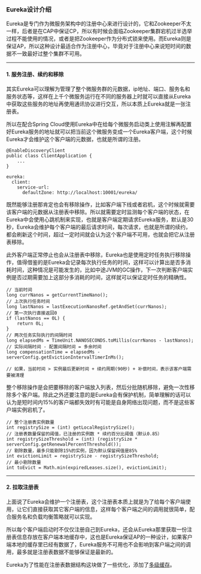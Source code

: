 ### Eureka设计介绍
Eureka是专门作为微服务架构中的注册中心来进行设计的，它和Zookeeper不太一样，后者是在CAP中保证CP，所以有时候会面临Zookeeper集群宕机过半选举过程不能使用的情况，或者是把Zookeeper作为分布式锁来使用。而Eureka则是保证AP，所以这种设计最适合作为注册中心，毕竟对于注册中心来说短时间的数据不一致最好过整个集群不可用。


---


#### 1. 服务注册、续约和移除
其实Eureka可以理解为管理了整个微服务群的元数据，ip地址、端口、服务名和服务状态等，这样在上千个微服务运行在不同的服务器上时就可以直接从Eureka中获取这些服务的地址再使用通讯协议进行交互，所以本质上Eureka就是一张注册表。


所以在配合Spring Cloud使用Eureka中在给每个微服务启动类上使用注解再配置好Eureka服务的地址就可以把当前这个微服务变成一个Eureka客户端，这个时候Eureka才会维护这个客户端的元数据，也就是所谓的注册。

```
@EnableDiscoveryClient
public class ClientApplication {
    ...
}

eureka:
  client:
    service-url:
      defaultZone: http://localhost:10001/eureka/
```

既然能够注册那肯定也会有移除操作，比如客户端下线或者宕机，这个时候就需要该客户端的元数据从注册表中移除。所以就需要定时监测每个客户端的状态，在Eureka中会使用心跳机制来实现，也就是客户端定期请求Eureka服务，默认是30秒，Eureka会维护每个客户端的最后请求时间，每次请求，也就是所谓的续约，都会刷新这个时间，超过一定时间就会认为这个客户端不可用，也就会把它从注册表移除。


此外客户端正常停止也会从注册表中移除，Eureka也是使用定时任务执行移除操作，值得借鉴的是Eureka会记录每次执行任务的时间，这样可以计算出是否多消耗时间，这种情况是可能发生的，比如中途JVM的GC操作，下一次判断客户端实例是否过期需要加上这部分多消耗的时间，这样就可以保证定时任务的精确性。

```
// 当前时间
long currNanos = getCurrentTimeNano();
// 上次执行任务时间
long lastNanos = lastExecutionNanosRef.getAndSet(currNanos);
// 第一次执行直接返回0
if (lastNanos == 0L) {
    return 0L;
}
// 两次任务实际执行的间隔时间
long elapsedMs = TimeUnit.NANOSECONDS.toMillis(currNanos - lastNanos);
// 实际间隔时间 - 配置间隔时间 = 多余时间
long compensationTime = elapsedMs - serverConfig.getEvictionIntervalTimerInMs();

// 如果，当前时间 > 实例最后更新时间 + 续约周期(90秒) + 补偿时间，表示该客户端需要被清理
```

整个移除操作是会把要移除的客户端放入列表，然后分批随机移除，避免一次性移除多个客户端。除此之外还要注意的是Eureka会有保护机制，简单理解的话可以认为是短时间内15%的客户端都失效时有可能是自身网络出现问题，而不是这些客户端实例宕机了。

```
// 整个注册表实例数量
int registrySize = (int) getLocalRegistrySize();
// 注册表数量保留的阈值，已注册的实例数 * 续约百分比阈值（默认0.85）
int registrySizeThreshold = (int) (registrySize * serverConfig.getRenewalPercentThreshold());
// 剔除数量，最多只能剔除15%的实例，因为默认保留阀值是85%
int evictionLimit = registrySize - registrySizeThreshold;
// 最小剔除数量
int toEvict = Math.min(expiredLeases.size(), evictionLimit);

```



---

#### 2. 拉取注册表

上面说了Eureka会维护一个注册表，这个注册表本质上就是为了给每个客户端使用，让它们直接获取其它客户端的信息，这样每个客户端之间的调用就很简单，配合服务名和负载均衡策略就可以实现。

所以每个客户端启动时不仅仅注册自己到Eureka，还会从Eureka那里获取一份注册表信息存放在客户端本地缓存中，这也是Eureka保证AP的一种设计，如果客户端本地的缓存里已经有数据了，Eureka服务不可用也不会影响到客户端之间的调用，最多就是注册表数据不能够保证是最新的。

Eureka为了性能在注册表数据结构这块做了一些优化，添加了[多级缓存](file/micro/eureka/Eureka内部数据结构.md)。

